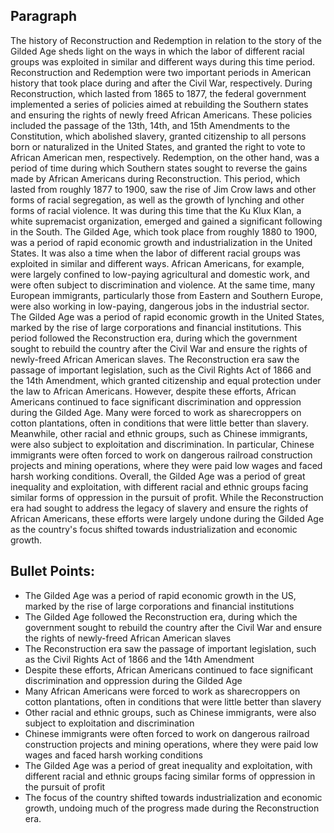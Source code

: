 ## Paragraph




The history of Reconstruction and Redemption in relation to the story of the Gilded Age sheds light on the ways in which the labor of different racial groups was exploited in similar and different ways during this time period. Reconstruction and Redemption were two important periods in American history that took place during and after the Civil War, respectively. During Reconstruction, which lasted from 1865 to 1877, the federal government implemented a series of policies aimed at rebuilding the Southern states and ensuring the rights of newly freed African Americans. These policies included the passage of the 13th, 14th, and 15th Amendments to the Constitution, which abolished slavery, granted citizenship to all persons born or naturalized in the United States, and granted the right to vote to African American men, respectively. Redemption, on the other hand, was a period of time during which Southern states sought to reverse the gains made by African Americans during Reconstruction. This period, which lasted from roughly 1877 to 1900, saw the rise of Jim Crow laws and other forms of racial segregation, as well as the growth of lynching and other forms of racial violence. It was during this time that the Ku Klux Klan, a white supremacist organization, emerged and gained a significant following in the South. The Gilded Age, which took place from roughly 1880 to 1900, was a period of rapid economic growth and industrialization in the United States. It was also a time when the labor of different racial groups was exploited in similar and different ways. African Americans, for example, were largely confined to low-paying agricultural and domestic work, and were often subject to discrimination and violence. At the same time, many European immigrants, particularly those from Eastern and Southern Europe, were also working in low-paying, dangerous jobs in the industrial sector. The Gilded Age was a period of rapid economic growth in the United States, marked by the rise of large corporations and financial institutions. This period followed the Reconstruction era, during which the government sought to rebuild the country after the Civil War and ensure the rights of newly-freed African American slaves. The Reconstruction era saw the passage of important legislation, such as the Civil Rights Act of 1866 and the 14th Amendment, which granted citizenship and equal protection under the law to African Americans. However, despite these efforts, African Americans continued to face significant discrimination and oppression during the Gilded Age. Many were forced to work as sharecroppers on cotton plantations, often in conditions that were little better than slavery. Meanwhile, other racial and ethnic groups, such as Chinese immigrants, were also subject to exploitation and discrimination. In particular, Chinese immigrants were often forced to work on dangerous railroad construction projects and mining operations, where they were paid low wages and faced harsh working conditions. Overall, the Gilded Age was a period of great inequality and exploitation, with different racial and ethnic groups facing similar forms of oppression in the pursuit of profit. While the Reconstruction era had sought to address the legacy of slavery and ensure the rights of African Americans, these efforts were largely undone during the Gilded Age as the country's focus shifted towards industrialization and economic growth.


## Bullet Points:
-   The Gilded Age was a period of rapid economic growth in the US, marked by the rise of large corporations and financial institutions
-   The Gilded Age followed the Reconstruction era, during which the government sought to rebuild the country after the Civil War and ensure the rights of newly-freed African American slaves
-   The Reconstruction era saw the passage of important legislation, such as the Civil Rights Act of 1866 and the 14th Amendment
-   Despite these efforts, African Americans continued to face significant discrimination and oppression during the Gilded Age
-   Many African Americans were forced to work as sharecroppers on cotton plantations, often in conditions that were little better than slavery
-   Other racial and ethnic groups, such as Chinese immigrants, were also subject to exploitation and discrimination
-   Chinese immigrants were often forced to work on dangerous railroad construction projects and mining operations, where they were paid low wages and faced harsh working conditions
-   The Gilded Age was a period of great inequality and exploitation, with different racial and ethnic groups facing similar forms of oppression in the pursuit of profit
-   The focus of the country shifted towards industrialization and economic growth, undoing much of the progress made during the Reconstruction era.